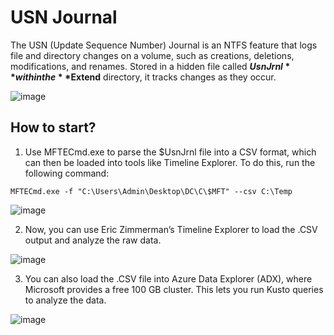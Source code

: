 # USN Journal


The USN (Update Sequence Number) Journal is an NTFS feature that logs file and directory changes on a volume, such as creations, deletions, modifications, and renames. Stored in a hidden file called **$UsnJrnl** within the **$Extend** directory, it tracks changes as they occur.

![image](https://github.com/user-attachments/assets/7925345c-f2ad-46b5-bd36-d1a7823bfa70)

## How to start?

1. Use MFTECmd.exe to parse the $UsnJrnl file into a CSV format, which can then be loaded into tools like Timeline Explorer. To do this, run the following command:

```
MFTECmd.exe -f "C:\Users\Admin\Desktop\DC\C\$MFT" --csv C:\Temp
```

![image](https://github.com/user-attachments/assets/3e364d88-4b6b-4f33-ba56-145d4b7e7378)

2. Now, you can use Eric Zimmerman’s Timeline Explorer to load the .CSV output and analyze the raw data.

![image](https://github.com/user-attachments/assets/d9dcfa30-32aa-4688-907a-82a05d895e0d)

3. You can also load the .CSV file into Azure Data Explorer (ADX), where Microsoft provides a free 100 GB cluster. This lets you run Kusto queries to analyze the data.

![image](https://github.com/user-attachments/assets/24e3fa68-5bf7-44b7-b068-d1d1ee0c5d56)




